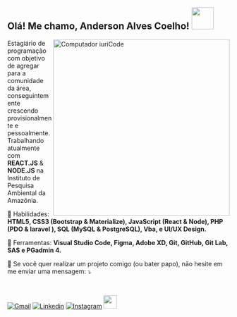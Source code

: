 <h2> Olá! Me chamo, Anderson Alves Coelho! <img src="https://dkrn4sk0rn31v.cloudfront.net/2018/05/29070459/pixelart-octocat.gif" width="50"></h2>

<img src="https://media0.giphy.com/media/gUNA7QH4AeLde/giphy.gif" min-width="400px" max-width="400px" width="400px" align="right" alt="Computador iuriCode">
<p align="left"> 
  Estagiário de programação com objetivo de agregar para a comunidade da área, conseguintemente crescendo provisionalmente e pessoalmente. Trabalhando atualmente com <strong>REACT.JS</strong> & <strong>NODE.JS</strong> na Instituto de Pesquisa Ambiental da Amazônia.
</p>

<p align="left">
  💎 Habilidades: <strong>HTML5, CSS3 (Bootstrap &  Materialize), JavaScript (React & Node), PHP (PDO & laravel ), SQL (MySQL & PostgreSQL),  Vba, e UI/UX Design.</strong>
</p>

<p align="left">
  🔨 Ferramentas: <strong>Visual Studio Code, Figma, Adobe XD, Git, GitHub, Git Lab, SAS e PGadmin 4.</strong>
</p>

<p align="left">
  💌 Se você quer realizar um projeto comigo (ou bater papo), não hesite em me enviar uma mensagem: ⤵️
</p>
<br/>
<p align="left">
 
 [![Gmail](https://img.shields.io/badge/gmail-%23D14836.svg?&style=for-the-badge&logo=gmail&logoColor=white)](mailto:a0a0coelho0@gmailcom)
[![Linkedin](https://img.shields.io/badge/linkedin-%230077B5.svg?&style=for-the-badge&logo=linkedin&logoColor=white)](https://www.linkedin.com/in/anderson-alves-coelho)
 [![Instagram](https://img.shields.io/badge/instagram-%23E4405F.svg?&style=for-the-badge&logo=instagram&logoColor=white)](https://www.instagram.com/_anderson_alves/)
  <a href="https://discord.gg/8YeVAYcZza" alt="Discord"><img src="https://image.flaticon.com/icons/png/512/2111/2111370.png" min-width="30px" max-width="30px" width="30px"/></a>
</p>
